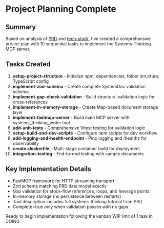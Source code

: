 # Project Planning Complete

## Summary

Based on analysis of [PRD](../PRD.md) and [tech-stack](../tech-stack.md), I've created a comprehensive project plan with 10 sequential tasks to implement the Systems-Thinking MCP server.

## Tasks Created

1. **setup-project-structure** - Initialize npm, dependencies, folder structure, TypeScript config
2. **implement-zod-schema** - Create complete SystemDoc validation schema
3. **implement-gap-check-validation** - Build structural validation logic for cross-references
4. **implement-in-memory-storage** - Create Map-based document storage layer
5. **implement-fastmcp-server** - Build main MCP server with systems_thinking_writer tool
6. **add-unit-tests** - Comprehensive Vitest testing for validation logic
7. **setup-build-and-dev-scripts** - Configure npm scripts for dev workflow
8. **add-logging-and-health-endpoint** - Pino logging and /healthz for observability
9. **create-dockerfile** - Multi-stage container build for deployment
10. **integration-testing** - End-to-end testing with sample documents

## Key Implementation Details

- FastMCP framework for HTTP streaming transport
- Zod schema matching PRD data model exactly
- Gap validation for stock-flow references, loops, and leverage points
- In-memory storage (no persistence between restarts)
- Tool description includes full systems-thinking tutorial from PRD
- Complete=true only when validation passes with no gaps

Ready to begin implementation following the kanban WIP limit of 1 task in DOING.

